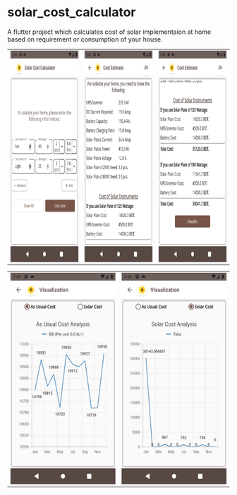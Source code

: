 # solar_cost_calculator

A flutter project which calculates cost of solar implementaion at home based on requirement or consumption of your house.


<table>
  <tr>
    <td><img src="sample-1.png" width=270 height=480></td>
    <td><img src="sample-2.png" width=270 height=480></td>
    <td><img src="sample-3.png" width=270 height=480></td>
  </tr>
 </table>


<table>
  <tr>
    <td><img src="sample-4.png" width=270 height=480></td>
    <td><img src="sample-5.png" width=270 height=480></td>
  </tr>
 </table>


